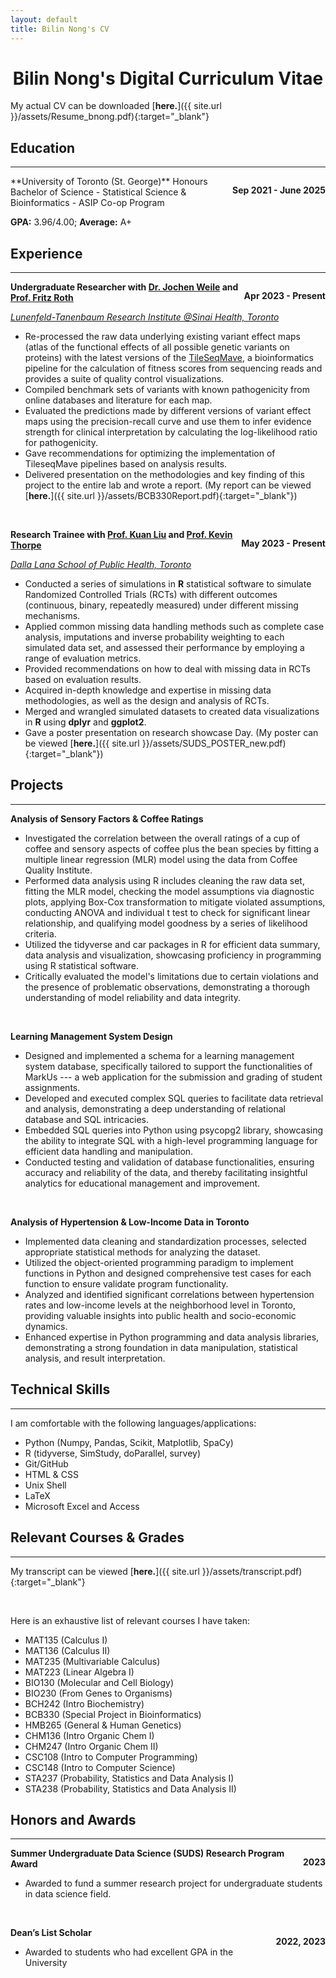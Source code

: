 ```yaml
---
layout: default
title: Bilin Nong's CV
---
```


<h1 style="text-align: center;">Bilin Nong's Digital Curriculum Vitae</h1>

My actual CV can be downloaded [**here.**]({{ site.url }}/assets/Resume_bnong.pdf){:target="_blank"}

## Education  
----
<p style="float: right;"><b>Sep 2021 - June 2025</b></p>
**University of Toronto (St. George)**  
Honours Bachelor of Science - Statistical Science & Bioinformatics - ASIP Co-op Program

**GPA:**  3.96/4.00;  **Average:** A+


## Experience
----
<p style = "float:right;"><b>Apr 2023 - Present</b></p>

**Undergraduate Researcher with [Dr. Jochen Weile](https://www.linkedin.com/in/jochen-weile-7a665767/?originalSubdomain=ca) and [Prof. Fritz Roth](https://thedonnellycentre.utoronto.ca/faculty/frederick-roth)**

*[Lunenfeld-Tanenbaum Research Institute @Sinai Health, Toronto](https://www.lunenfeld.ca)*


* Re-processed the raw data underlying existing variant effect maps (atlas of the functional effects of all possible genetic variants on proteins) with the latest versions of the [TileSeqMave](https://github.com/rothlab/tileseqMave/tree/c60d66c92665467d38ab203b7b18a075e719be87), a bioinformatics pipeline for the calculation of fitness scores from sequencing reads and provides a suite of quality control visualizations.
* Compiled benchmark sets of variants with known pathogenicity from online databases and literature for each map.
* Evaluated the predictions made by different versions of variant effect maps using the precision-recall curve and use them to infer evidence strength for clinical interpretation by calculating the log-likelihood ratio for pathogenicity.
* Gave recommendations for optimizing the implementation of TileseqMave pipelines based on analysis results.
* Delivered presentation on the methodologies and key finding of this project to the entire lab and wrote a report. (My report can be viewed [**here.**]({{ site.url }}/assets/BCB330Report.pdf){:target="_blank"})

&nbsp;

<p style = "float:right;"><b>May 2023 - Present</b></p>

**Research Trainee with [Prof. Kuan Liu](https://www.kuan-liu.com) and [Prof. Kevin Thorpe](https://www.dlsph.utoronto.ca/faculty-profile/thorpe-kevin-e/)** 

*[Dalla Lana School of Public Health, Toronto](https://www.dlsph.utoronto.ca)* 


* Conducted a series of simulations in **R** statistical software to simulate Randomized Controlled Trials (RCTs) with different outcomes (continuous, binary, repeatedly measured) under different missing mechanisms.
* Applied common missing data handling methods such as complete case analysis, imputations and inverse probability weighting to each simulated data set, and assessed their performance by employing a range of evaluation metrics.
* Provided recommendations on how to deal with missing data in RCTs based on evaluation results.
* Acquired in-depth knowledge and expertise in missing data methodologies, as well as the design and analysis of RCTs.
* Merged and wrangled simulated datasets to created data visualizations in **R** using **dplyr** and **ggplot2**.
* Gave a poster presentation on research showcase Day. (My poster can be viewed [**here.**]({{ site.url }}/assets/SUDS_POSTER_new.pdf){:target="_blank"})


## Projects 

----
**Analysis of Sensory Factors \& Coffee Ratings**
* Investigated the correlation between the overall ratings of a cup of coffee and sensory aspects of coffee plus the bean species by fitting a multiple linear regression (MLR) model using the data from Coffee Quality Institute.
* Performed data analysis using R includes cleaning the raw data set, fitting the MLR model, checking the model assumptions via diagnostic plots, applying Box-Cox transformation to mitigate violated assumptions, conducting ANOVA and individual t test to check for significant linear relationship, and qualifying model goodness by a series of likelihood criteria.
* Utilized the tidyverse and car packages in R for efficient data summary, data analysis and visualization, showcasing proficiency in programming using R statistical software.
* Critically evaluated the model's limitations due to certain violations and the presence of problematic observations, demonstrating a thorough understanding of model reliability and data integrity.

&nbsp;

**Learning Management System Design**
* Designed and implemented a schema for a learning management system database, specifically tailored to support the functionalities of MarkUs --- a web application for the submission and grading of student assignments.
* Developed and executed complex SQL queries to facilitate data retrieval and analysis, demonstrating a deep understanding of relational database and SQL intricacies.
* Embedded SQL queries into Python using psycopg2 library, showcasing the ability to integrate SQL with a high-level programming language for efficient data handling and manipulation.
* Conducted testing and validation of database functionalities, ensuring accuracy and reliability of the data, and thereby facilitating insightful analytics for educational management and improvement.

&nbsp;

**Analysis of Hypertension & Low-Income Data in Toronto**
* Implemented data cleaning and standardization processes, selected appropriate statistical methods for analyzing the dataset.
* Utilized the object-oriented programming paradigm to implement functions in Python and designed comprehensive test cases for each function to ensure validate program functionality.
* Analyzed and identified significant correlations between hypertension rates and low-income levels at the neighborhood level in Toronto, providing valuable insights into public health and socio-economic dynamics.
* Enhanced expertise in Python programming and data analysis libraries, demonstrating a strong foundation in data manipulation, statistical analysis, and result interpretation.



## Technical Skills
----
I am comfortable with the following languages/applications:
* Python (Numpy, Pandas, Scikit, Matplotlib, SpaCy)
* R (tidyverse, SimStudy, doParallel, survey)
* Git/GitHub
* HTML & CSS
* Unix Shell
* LaTeX
* Microsoft Excel and Access





## Relevant Courses & Grades
----

My transcript can be viewed [**here.**]({{ site.url }}/assets/transcript.pdf){:target="_blank"}

&nbsp;

Here is an exhaustive list of relevant courses I have taken:
* MAT135 (Calculus I)
* MAT136 (Calculus II)
* MAT235 (Multivariable Calculus)
* MAT223 (Linear Algebra I)
* BIO130 (Molecular and Cell Biology)
* BIO230 (From Genes to Organisms)
* BCH242 (Intro Biochemistry)
* BCB330 (Special Project in Bioinformatics)
* HMB265 (General & Human Genetics)
* CHM136 (Intro Organic Chem I)
* CHM247 (Intro Organic Chem II)
* CSC108 (Intro to Computer Programming)
* CSC148 (Intro to Computer Science)
* STA237 (Probability, Statistics and Data Analysis I)
* STA238 (Probability, Statistics and Data Analysis II)






## Honors and Awards
----
<p style = "float:right;"><b>2023</b></p>

**Summer Undergraduate Data Science (SUDS) Research Program Award**

* Awarded to fund a summer research project for undergraduate students in data science field.

&nbsp;

<p style = "float:right;"><b>2022, 2023</b></p>


**Dean’s List Scholar**

* Awarded to students who had excellent GPA in the University

&nbsp;
